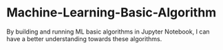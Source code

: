 # Machine-Learning-Basic-Algorithm

By building and running ML basic algorithms in Jupyter Notebook, I can have a better understanding towards these algorithms. 
